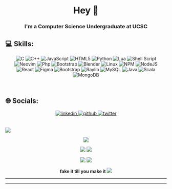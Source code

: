 # <div align="center"> Hey 👋</div> 

### <div align="center">I'm a Computer Science Undergraduate at UCSC</div>  
    


## 💻 Skills:
<div align="center">
 
![C](https://img.shields.io/badge/c-%2300599C.svg?style=for-the-badge&logo=c&logoColor=white) ![C++](https://img.shields.io/badge/c++-%2300599C.svg?style=for-the-badge&logo=c%2B%2B&logoColor=white) ![JavaScript](https://img.shields.io/badge/javascript-%23323330.svg?style=for-the-badge&logo=javascript&logoColor=%23F7DF1E) ![HTML5](https://img.shields.io/badge/html5-%23E34F26.svg?style=for-the-badge&logo=html5&logoColor=white)  ![Python](https://img.shields.io/badge/python-3670A0?style=for-the-badge&logo=python&logoColor=ffdd54) ![Lua](https://img.shields.io/badge/LUA-2C2D72?style=for-the-badge&logo=lua&logoColor=white) ![Shell Script](https://img.shields.io/badge/shell_script-%23121011.svg?style=for-the-badge&logo=gnu-bash&logoColor=white)  ![Neovim](https://img.shields.io/badge/NEOVIM-57A143?style=for-the-badge&logo=neovim&logoColor=white) ![Php](https://img.shields.io/badge/PHP-777BB4?style=for-the-badge&logo=php&logoColor=white) ![Bootstrap](https://img.shields.io/badge/bootstrap-%23563D7C.svg?style=for-the-badge&logo=bootstrap&logoColor=white) ![Blender](https://img.shields.io/badge/BLENDER-E87D0D?style=for-the-badge&logo=blender&logoColor=white) ![Linux](https://img.shields.io/badge/LINUX-FCC624?style=for-the-badge&logo=linux&logoColor=black) ![NPM](https://img.shields.io/badge/NPM-%23000000.svg?style=for-the-badge&logo=npm&logoColor=white) ![NodeJS](https://img.shields.io/badge/node.js-6DA55F?style=for-the-badge&logo=node.js&logoColor=white) ![React](https://img.shields.io/badge/react-%2320232a.svg?style=for-the-badge&logo=react&logoColor=%2361DAFB) ![Figma](https://img.shields.io/badge/FIGMA-F24E1E?style=for-the-badge&logo=figma&logoColor=white) ![Bootstrap](https://img.shields.io/badge/BOOTSTRAP-7952B3?style=for-the-badge&logo=bootstrap&logoColor=white) ![Raylib](https://img.shields.io/badge/RAYLIB-000000?style=for-the-badge&logo=raylib&logoColor=white) ![MySQL](https://img.shields.io/badge/mysql-%2300f.svg?style=for-the-badge&logo=mysql&logoColor=white) ![Java](https://img.shields.io/badge/JAVA-F78C40?style=for-the-badge&logo=openjdk&logoColor=white) ![Scala](https://img.shields.io/badge/SCALA-DC322F?style=for-the-badge&logo=scala&logoColor=white) ![MongoDB](https://img.shields.io/badge/MONGODB-47A248?style=for-the-badge&logo=mongodb&logoColor=white)


</div>



</td></tr></table>  

<br/>  


## 🌐 Socials: 
<div align="center">
<a href="https://linkedin.com/in/simaak" target="_blank">
<img src=https://img.shields.io/badge/linkedin-%231E77B5.svg?&style=for-the-badge&logo=linkedin&logoColor=white alt=linkedin style="margin-bottom: 5px;" />
</a>
<a href="https://github.com/SW33TSTUFF" target="_blank">
<img src=https://img.shields.io/badge/github-%2324292e.svg?&style=for-the-badge&logo=github&logoColor=white alt=github style="margin-bottom: 5px;" />
</a>
<a href="https://www.instagram.com/sim33_k/" target="_blank">
<img src=https://img.shields.io/badge/INSTAGRAM-E4405F?style=for-the-badge&logo=instagram&logoColor=white alt=twitter style="margin-bottom: 5px;" />
</a>  
</div>  
  

<br/>  



<img src="https://user-images.githubusercontent.com/73097560/115834477-dbab4500-a447-11eb-908a-139a6edaec5c.gif">  </p> 

<div align="center">

![](http://github-profile-summary-cards.vercel.app/api/cards/profile-details?username=SW33TSTUFF&theme=moonlight)


![](http://github-profile-summary-cards.vercel.app/api/cards/most-commit-language?username=SW33TSTUFF&theme=moonlight)
![](http://github-profile-summary-cards.vercel.app/api/cards/productive-time?username=SW33TSTUFF&theme=moonlight&utcOffset=8)
<!--
<a href="http://s11.flagcounter.com/more/AJpk"><img src="https://s11.flagcounter.com/map/AJpk/size_s/txt_000000/border_CCCCCC/pageviews_1/viewers_0/flags_0/" alt="Flag Counter" border="0"></a>

<a href="https://info.flagcounter.com/hHvy"><img src="https://s11.flagcounter.com/count2/hHvy/bg_FFFFFF/txt_000000/border_CCCCCC/columns_8/maxflags_250/viewers_0/labels_0/pageviews_1/flags_0/percent_0/" alt="Flag Counter" border="0"></a>
-->







![](https://github-readme-stats.vercel.app/api?username=SW33TSTUFF&theme=radical&hide_border=false&include_all_commits=false&count_private=true)
![](https://github-readme-streak-stats.herokuapp.com/?user=SW33TSTUFF&theme=radical&hide_border=false)


 **fake it till you make it**
<img src="https://user-images.githubusercontent.com/73097560/115834477-dbab4500-a447-11eb-908a-139a6edaec5c.gif">  </p> 
 </div>



---

----
